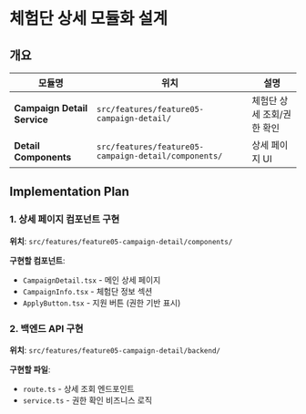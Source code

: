 # 체험단 상세 모듈화 설계

## 개요

| 모듈명 | 위치 | 설명 |
|--------|------|------|
| **Campaign Detail Service** | `src/features/feature05-campaign-detail/` | 체험단 상세 조회/권한 확인 |
| **Detail Components** | `src/features/feature05-campaign-detail/components/` | 상세 페이지 UI |

## Implementation Plan

### 1. 상세 페이지 컴포넌트 구현
**위치**: `src/features/feature05-campaign-detail/components/`

**구현할 컴포넌트**:
- `CampaignDetail.tsx` - 메인 상세 페이지
- `CampaignInfo.tsx` - 체험단 정보 섹션
- `ApplyButton.tsx` - 지원 버튼 (권한 기반 표시)

### 2. 백엔드 API 구현
**위치**: `src/features/feature05-campaign-detail/backend/`

**구현할 파일**:
- `route.ts` - 상세 조회 엔드포인트
- `service.ts` - 권한 확인 비즈니스 로직
